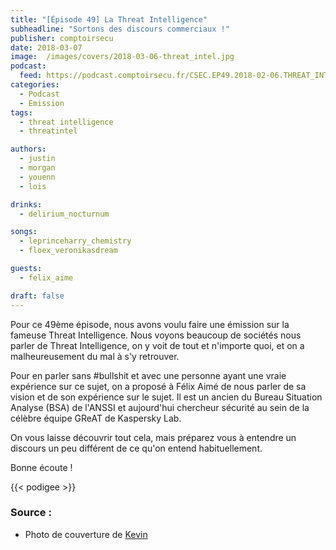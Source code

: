 ```yaml
---
title: "[Épisode 49] La Threat Intelligence"
subheadline: "Sortons des discours commerciaux !"
publisher: comptoirsecu
date: 2018-03-07
image:  /images/covers/2018-03-06-threat_intel.jpg
podcast:
  feed: https://podcast.comptoirsecu.fr/CSEC.EP49.2018-02-06.THREAT_INTEL.mp3
categories:
  - Podcast
  - Emission
tags:
  - threat intelligence
  - threatintel

authors:
  - justin
  - morgan
  - youenn
  - lois

drinks:
  - delirium_nocturnum

songs:
  - leprinceharry_chemistry
  - floex_veronikasdream

guests:
  - felix_aime

draft: false
---
```


Pour ce 49ème épisode, nous avons voulu faire une émission sur la fameuse Threat Intelligence. Nous voyons beaucoup de sociétés nous parler de Threat Intelligence, on y voit de tout et n'importe quoi, et on a malheureusement du mal à s'y retrouver.

Pour en parler sans #bullshit et avec une personne ayant une vraie expérience sur ce sujet, on a proposé à Félix Aimé de nous parler de sa vision et de son expérience sur le sujet. Il est un ancien du Bureau Situation Analyse (BSA) de l'ANSSI et aujourd'hui chercheur sécurité au sein de la célèbre équipe GReAT de Kaspersky Lab.

On vous laisse découvrir tout cela, mais préparez vous à entendre un discours un peu différent de ce qu'on entend habituellement.

Bonne écoute !

{{< podigee >}}


### Source :

  * Photo de couverture de [Kevin](https://unsplash.com/@ikukevk)
